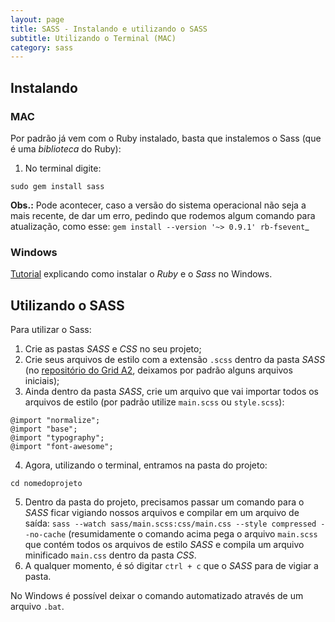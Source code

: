 ```yaml
---
layout: page
title: SASS - Instalando e utilizando o SASS 
subtitle: Utilizando o Terminal (MAC)
category: sass
---
```


## Instalando

### MAC

Por padrão já vem com o Ruby instalado, basta que instalemos o Sass (que é uma *biblioteca* do Ruby):

1. No terminal digite:

`sudo gem install sass`

**Obs.:** Pode acontecer, caso a versão do sistema operacional não seja a mais recente, de dar um erro, pedindo que rodemos algum comando para atualização, como esse:
`gem install --version '~> 0.9.1' rb-fsevent`_

### Windows

[Tutorial](http://www.tidbits.com.br/desenvolvendo-css-de-forma-mais-produtiva-usando-sass) explicando como instalar o *Ruby* e o *Sass* no Windows.

## Utilizando o SASS

Para utilizar o Sass:

1. Crie as pastas *SASS* e *CSS* no seu projeto;
2. Crie seus arquivos de estilo com a extensão `.scss` dentro da pasta *SASS* (no [repositório do Grid A2](https://github.com/a2comunicacao/Grid-A2/tree/master/sass), deixamos por padrão alguns arquivos iniciais);
3. Ainda dentro da pasta *SASS*, crie um arquivo que vai importar todos os arquivos de estilo (por padrão utilize `main.scss` ou `style.scss`):
```
@import "normalize";
@import "base";
@import "typography";
@import "font-awesome";
```
4. Agora, utilizando o terminal, entramos na pasta do projeto: 

`cd nomedoprojeto`

5. Dentro da pasta do projeto, precisamos passar um comando para o *SASS* ficar vigiando nossos arquivos e compilar em um arquivo de saída:
`sass --watch sass/main.scss:css/main.css --style compressed --no-cache`
(resumidamente o comando acima pega o arquivo `main.scss` que contém todos os arquivos de estilo *SASS* e compila um arquivo minificado `main.css` dentro da pasta *CSS*.
6. A qualquer momento, é só digitar `ctrl + c` que o *SASS* para de vigiar a pasta.

No Windows é possível deixar o comando automatizado através de um arquivo `.bat`.
